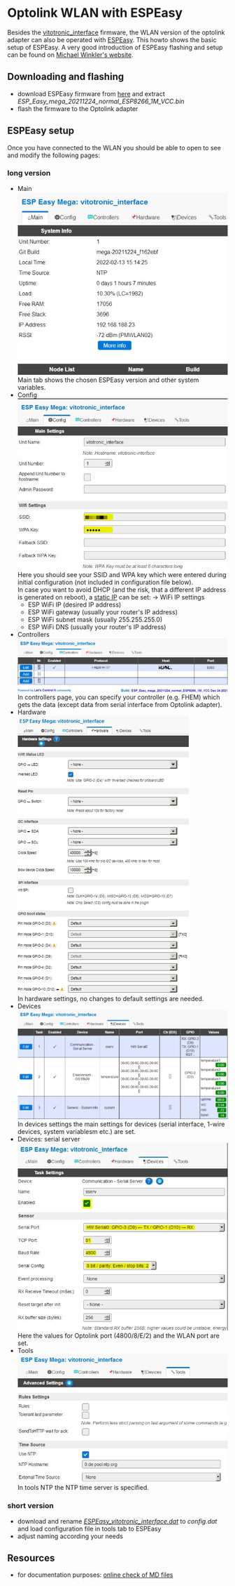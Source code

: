 # Optolink WLAN with ESPEasy
Besides the [vitotronic_interface](https://github.com/pemue-git/vitotronic_interface) firmware, the WLAN version of the optolink adapter can also be operated with [ESPEasy](https://espeasy.readthedocs.io/en/latest/).
This howto shows the basic setup of ESPEasy. A very good introduction of ESPEasy flashing and setup can be found on [Michael Winkler's website](https://www.mwinklerblog.de/smarthome/esp-easy/espeasy-firmware/).

## Downloading and flashing
- download ESPEasy firmware from [here](https://github.com/letscontrolit/ESPEasy/releases/download/mega-20211224/ESPEasy_ESP82xx_mega-20211224.zip) and extract *ESP_Easy_mega_20211224_normal_ESP8266_1M_VCC.bin*
- flash the firmware to the Optolink adapter

## ESPEasy setup
Once you have connected to the WLAN you should be able to open to see and modify the following pages:
### long version
- Main  
![picture](pic/ESPEasy-pic01.jpg)  
Main tab shows the chosen ESPEasy version and other system variables.
- Config  
![picture](pic/ESPEasy-pic02.jpg)  
Here you should see your SSID and WPA key which were entered during initial configuration (not included in configuration file below).  
In case you want to avoid DHCP (and the risk, that a different IP address is generated on reboot), a [static IP](https://www.mwinklerblog.de/smarthome/esp-easy/espeasy-firmware/) can be set:
-> WiFi IP settings
  - ESP WiFi IP (desired IP address)
  - ESP WiFi gateway (usually your router's IP address)
  - ESP WiFi subnet mask (usually 255.255.255.0)
  - ESP WiFi DNS (usually your router's IP address)
- Controllers  
![picture](pic/ESPEasy-pic03.jpg)  
In controllers page, you can specify your controller (e.g. FHEM) which gets the data (except data from serial interface from Optolink adapter).  
- Hardware  
![picture](pic/ESPEasy-pic04.jpg)  
In hardware settings, no changes to default settings are needed.  
- Devices  
![picture](pic/ESPEasy-pic05.jpg)  
In devices settings the main settings for devices (serial interface, 1-wire devices, system variablesm etc.) are set.  
- Devices: serial server  
![picture](pic/ESPEasy-pic06.jpg)  
Here the values for Optolink port (4800/8/E/2) and the WLAN port are set.  
- Tools  
![picture](pic/ESPEasy-pic07.jpg)  
In tools NTP the NTP time server is specified.  
### short version
- download and rename [*ESPEasy_vitotronic_interface.dat*](https://github.com/pemue-git/howto/raw/master/Optolink_w_ESPEasy/ESPEasy_vitotronic_interface.dat) to *config.dat* and load configuration file in tools tab to ESPEasy
- adjust naming according your needs

## Resources
* for documentation purposes: [online check of MD files](https://dillinger.io)